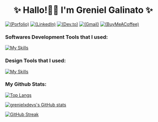 <h1 align="center">✨ Hallo!👋🙋 I'm Greniel Galinato ✨</h1>


[![(Porfolio)](https://img.shields.io/badge/website-07C160?style=for-the-badge&logo=About.me&logoColor=white)]()
[![(LinkedIn)](https://img.shields.io/badge/LinkedIn-0077B5?style=for-the-badge&logo=linkedin&logoColor=white)](https://www.linkedin.com/in/grenielgalinato/)
[![(Dev.to)](https://img.shields.io/badge/dev.to-000000?style=for-the-badge&logo=devdotto&logoColor=white)]()
[![(Gmail)](https://img.shields.io/badge/Gmail-D14836?style=for-the-badge&logo=gmail&logoColor=white)]()
[![(BuyMeACoffee)](https://img.shields.io/badge/Buy_Me_A_Coffee-FFDD00?style=for-the-badge&logo=buy-me-a-coffee&logoColor=black)]()


<h3 align="left">Softwares Development Tools that I used:</h3>

[![My Skills](https://skillicons.dev/icons?i=ts,js,html,css,react,redux,nextjs,angular,bootstrap,tailwind,flutter,androidstudio,java,ruby,rails,wordpress,php,postgres,mysql,mongodb,firebase,docker,vscode,idea,postman&perline=10)](https://skillicons.dev)

<h3 align="left">Design Tools that I used:</h3>

[![My Skills](https://skillicons.dev/icons?i=figma,ps,blender&perline=10)](https://skillicons.dev)


<h3 align="left">My Github Stats:</h3>

[![Top Langs](https://github-readme-stats.vercel.app/api/top-langs/?username=grenielxdevs&layout=compact)](https://github.com/grenielxdevs/github-readme-stats)

[![grenielxdevs's GitHub stats](https://github-readme-stats.vercel.app/api?username=grenielxdevs&hide=stars,issues)](https://github.com/grenielxdevs/github-readme-stats)

[![GitHub Streak](https://streak-stats.demolab.com/?user=grenielxdevs)](https://git.io/streak-stats)
